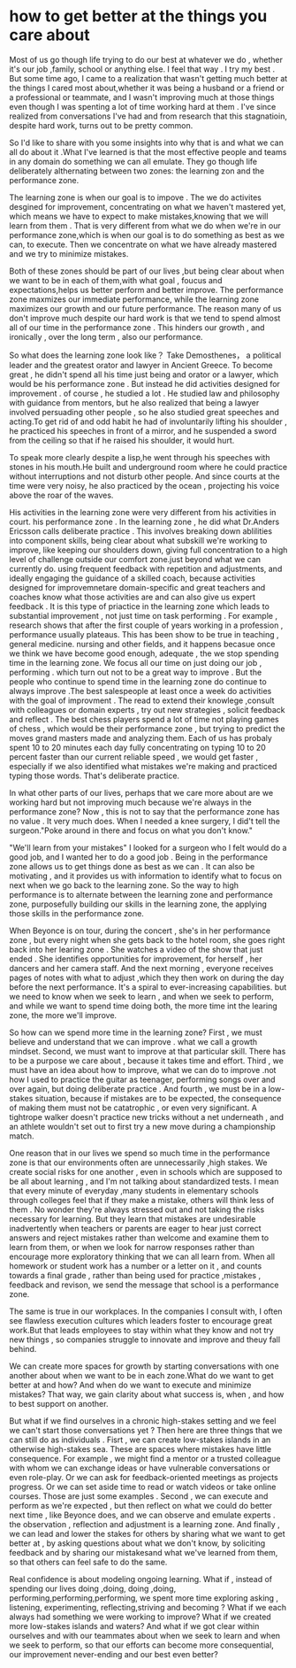 # how to get better at the things you care about



Most of us go though life trying to do our best at whatever we do , whether it's our job ,family, school or anything else. I feel that way . I try my best . But some time ago, I came to a realization  that wasn't getting much better at the things I cared most about,whether it was being a husband or a friend  or a professional or teammate, and I wasn't improving much at those things even though I was spenting a lot of time working hard at them . I've since realized from conversations I've had and from research that this stagnatioin, despite hard work, turns out to be pretty common.

So I'd like to share with you some insights into why that is and what we can all do about it .What  I've  learned is that the most effective people and teams in any domain do something we can all emulate. They go though life deliberately althernating between two zones: the learning zon and the performance zone.

The learning zone is when our goal is to impove . The we do activites desgined for improvement, concentrating on what we haven't mastered yet, which means we have to expect to make mistakes,knowing that we will learn from them . That is very different from what we do when we're in our performance zone,which is when our goal is to do something as best as we can, to execute. Then we concentrate on what we have already mastered and we try to minimize mistakes.

Both of these zones should be part of our lives ,but being clear about when we want to be in each of them,with what goal , foucus and expectations,helps us better perform and better improve. The performance zone maxmizes our immediate performance, while the learning zone maximizes our growth and our future performance. The reason many of us don't improve much despite our hard work is that we tend to spend almost all of our time in the performance zone . This hinders our growth , and ironically , over the long term , also our performance.

So what does the learning zone look like？ Take Demosthenes， a political leader and the greatest orator and lawyer in Ancient Greece. To become great , he didn't spend all his time just being and orator or a lawyer, which would be his performance zone . But instead he did activities designed for improvement . of course , he studied a lot . He studied law and philosophy with guidance from mentors, but he also realized that being a lawyer  involved persuading other people , so he also studied great speeches and acting.To get rid of and odd habit he had of involuntarily lifting his shoulder , he practiced his speeches in front of a mirror, and he suspended a sword from the ceiling so that if he raised his shoulder, it would hurt.

To speak more clearly despite a lisp,he went through his speeches with stones in his mouth.He built and underground room where he could practice without interruptions and not disturb other people. And since courts at the time were very noisy, he also practiced by the ocean , projecting his voice above the roar of the waves.

His activities in the learning zone were very different from his activities in court. his performance zone . In the learning zone , he did what Dr.Anders Ericsson calls deliberate practice . This involves breaking down ablilities into component skills, being clear about what subskill we're working to improve, like keeping our shoulders down, giving full concentration to a high level of challenge outside our comfort zone.just  beyond what we can currently do. using frequent feedback with repetition and adjustments, and ideally engaging the guidance of  a skilled coach, because activities designed for improvemnetare domain-specific and great teachers and coaches know what those activities are and can also give us expert feedback . It is this type of priactice in the learning zone which leads to substantial improvement , not just time on task performing . For example , research shows that after the first couple of years working in a profession , performance usually plateaus. This has been show to be true in teaching , general medicine. nursing and other fields, and it happens becasue once we think we have become good enough, adequate , the we stop spending time in the learning zone. We focus all our time on just doing our job , performing . which turn out not to be a great way to improve . But the people who continue to spend time in the learning zone do continue to always improve .The best salespeople at least once a week do activities with the goal of improvment . The read to extend their knowlege ,consult with colleagues or domain experts , try out new strategies , solicit feedback and reflect . The best chess players spend a lot of time not playing games of chess , which would be their performance zone , but trying to predict the moves grand masters made and analyzing them. Each of us has probaly spent 10 to 20 minutes each day fully concentrating on typing 10 to 20 percent faster than our current reliable speed , we would get faster , especially if we also identified what mistakes we're making and practiced typing those words. That's deliberate practice.

In what other parts of our lives, perhaps that we care more about are we working hard but not improving much because we're always in the performance zone? Now , this is not to say that the performance zone has no value . It very much does. When I needed a knee surgery, I did't tell the surgeon."Poke around in there and focus on what you don't know."

"We'll learn from your mistakes" I looked for a surgeon who I felt would do a good job, and I wanted her to do a good job . Being in the performance zone allows us to get things done as best as we can . It can also be motivating , and it provides us with information to identify what to focus on next when we go back to the learning zone. So the way to high performance is to alternate between the learning zone and performance zone, purposefully building our skills in the learning zone, the applying those skills in the performance zone.

When Beyonce is on tour, during the concert , she's in her performance zone , but every night when she gets back to the hotel room, she goes right back into her learing zone . She watches a video of the show that just ended . She identifies opportunities for improvement, for herself , her dancers and her camera staff. And the next morning , everyone receives pages of notes with what to adjust ,which they then work on during the day before the next performance. It's a spiral to ever-increasing capabilities. but we need to know when we seek to learn , and when we seek to perform, and while we want to spend time doing both, the more time int the learing zone, the more we'll improve.

So how can we spend more time in the learning zone? First  , we must believe and understand that we can improve . what we call a growth mindset. Second, we must want to improve at that particular skill. There has to be a purpose we care about , because it takes time and effort. Third , we must have an idea about how to improve, what we can do to improve .not how I used to practice the guitar as teenager, performing songs over and over again, but doing deliberate practice . And fourth , we must be in a low-stakes situation, because if mistakes are to be expected, the consequence of making them must not be catatrophic , or even very significant. A tightrope walker doesn't practice new tricks without a net underneath , and an athlete wouldn't set out to first try a new move during a championship match.

One reason that in our lives we spend so much time in the performance zone is that our environments often are unnecessarily ,high stakes. We create social risks for one another , even in schools which are supposed to be all about learning , and I'm not talking about standardized tests. I mean that every minute of everyday ,many students in elementary schools through colleges feel that if they make a mistake, others will think less of them . No wonder they're always stressed out and not taking the risks necessary for learning. But they learn that mistakes are undesirable inadvertently when teachers or parents are eager to hear just correct answers and reject mistakes rather than welcome and examine them to learn from them, or when we look for narrow responses rather than encourage more exploratory thinking that we can all learn from. When all homework or student work has a number or a letter on it , and counts towards a final grade , rather than being used for practice ,mistakes , feedback and revison, we send the message that school is a performance zone.

The same is true in our workplaces. In the companies I consult with, I often see flawless execution cultures  which leaders foster to encourage great work.But that leads employees to stay within what they know and not try new things , so companies struggle to innovate and improve and theuy fall behind.

We can create more spaces for growth by starting conversations with one another about when we want to be in each zone.What do we want to get better at and how? And when do we want to execute and minimize mistakes? That way, we gain clarity about what success is, when , and how to best support on another.

But what if we find ourselves in a chronic high-stakes setting and we feel we can't start those conversations yet ? Then here are three things that we can still do as individuals . Fisrt , we can create low-stakes  islands in an otherwise high-stakes sea. These are spaces where mistakes have little consequence. For example , we might find a mentor or a trusted colleague with whom we can exchange ideas or have vulnerable conversations or even role-play. Or we can ask for feedback-oriented meetings as projects progress. Or we can set aside time to read or watch videos or take online courses. Those are just some examples . Second , we can execute and perform as we're expected , but then reflect on what we could do better next time , like Beyonce does, and we can observe and emulate experts . the observation , reflection and adjustment is a learning zone. And finally , we can lead and lower the stakes for others by sharing what we want to get better at , by asking questions about what we don't know, by soliciting feedback and by sharing our mistakesand what we've learned from them, so that others can feel safe to do the same.

Real confidence is about modeling ongoing learning. What if , instead of spending our lives doing ,doing, doing ,doing, performing,performing,performing, we spent more time exploring asking , listening, experimenting, reflecting,striving and becoming ? What if we each always had something we were working to improve? What if we created more low-stakes islands and waters? And what if we got clear within ourselves and with our teammates about when we seek to learn and when we seek to perform, so that our efforts can become more consequential, our improvement never-ending and our best even better?





























